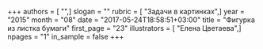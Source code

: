 +++
authors = [ "",]
slogan = ""
rubric = [ "Задачи в картинках",]
year = "2015"
month = "08"
date = "2017-05-24T18:58:51+03:00"
title = "Фигурка из листка бумаги"
first_page = "23"
illustrators = [ "Елена Цветаева",]
npages = "1"
in_sample = false
+++
